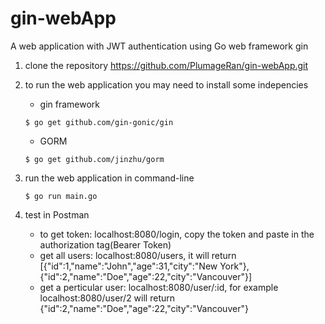 # gin-webApp

 A web application with JWT authentication using Go web framework gin 

1. clone the repository https://github.com/PlumageRan/gin-webApp.git

2. to run the web application you may need to install some indepencies
	* gin framework
	```
	$ go get github.com/gin-gonic/gin
	```
	* GORM
	```
	$ go get github.com/jinzhu/gorm
	```
3. run the web application in command-line
	```
	$ go run main.go
	```
4. test in Postman
	* to get token: localhost:8080/login, copy the token and paste in the authorization tag(Bearer Token)
	* get all users: localhost:8080/users, it will return [{"id":1,"name":"John","age":31,"city":"New York"},{"id":2,"name":"Doe","age":22,"city":"Vancouver"}]
	* get a perticular user: localhost:8080/user/:id, for example localhost:8080/user/2 will return {"id":2,"name":"Doe","age":22,"city":"Vancouver"}
